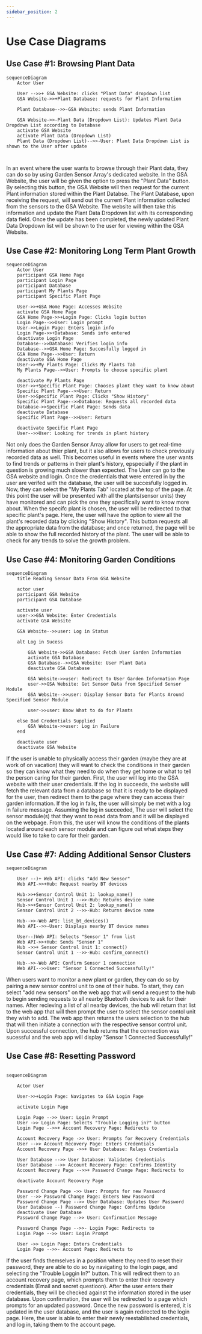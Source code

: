```yaml
---
sidebar_position: 2
---
```

# Use Case Diagrams

## Use Case #1: Browsing Plant Data
```mermaid
sequenceDiagram
    Actor User

    User -->>+ GSA Website: clicks "Plant Data" dropdown list
    GSA Website->>+Plant Database: requests for Plant Information
   
    Plant Database-->>-GSA Website: sends Plant Information
    
    GSA Website->>-Plant Data (Dropdown List): Updates Plant Data Dropdown List according to Database
    activate GSA Website
    activate Plant Data (Dropdown List)
    Plant Data (Dropdown List)-->>-User: Plant Data Dropdown List is shown to the User after update
    
    
```

In an event where the user wants to browse through their Plant data, they can do so by using Garden Sensor Array's dedicated website. In the GSA Website, the user will be given the option to press the "Plant Data" button. By selecting this button, the GSA Website will then request for the current Plant information stored within the Plant Databse. The Plant Database, upon receiving the request, will send out the current Plant information collected from the sensors to the GSA Website. The website will then take this information and update the Plant Data Dropdown list with its corresponding data field. Once the update has been completed, the newly updated Plant Data Dropdown list will be shown to the user for viewing within the GSA Website.


## Use Case #2: Monitoring Long Term Plant Growth
```mermaid
sequenceDiagram
    Actor User
    participant GSA Home Page
    participant Login Page
    participant Database 
    participant My Plants Page 
    participant Specific Plant Page

    User->>+GSA Home Page: Accesses Website 
    activate GSA Home Page
    GSA Home Page->>+Login Page: Clicks login button
    Login Page-->>User: Login prompt
    User->>Login Page: Enters login info 
    Login Page->>+Database: Sends info entered 
    deactivate Login Page 
    Database-->>Database: Verifies login info
    Database-->>GSA Home Page: Succesfully logged in
    GSA Home Page-->>User: Return
    deactivate GSA Home Page
    User->>+My Plants Page: Clicks My Plants Tab
    My Plants Page-->>User: Prompts to choose specific plant

    deactivate My Plants Page
    User->>+Specific Plant Page: Chooses plant they want to know about
    Specific Plant Page-->>User: Return
    User->>Specific Plant Page: Clicks "Show History"
    Specific Plant Page-->>Database: Requests all recorded data 
    Database->>Specific Plant Page: Sends data
    deactivate Database 
    Specific Plant Page-->>User: Return

    deactivate Specific Plant Page
    User-->>User: Looking for trends in plant history

```

Not only does the Garden Sensor Array allow for users to get real-time information about thier plant, but it also allows for users to check previously recorded data as well. This becomes useful in events where the user wants to find trends or patterns in their plant's history, epspecially if the plant in question is growing much slower than expected. The User can go to the GSA website and login. Once the credentials that were entered in by the user are verifed with the database, the user will be succesfully logged in. Now, they can select the "My Plants Tab" located at the top of the page. At this point the user will be presented with all the plants(sensor units) they have monitored and can pick the one they specifically want to know more about. When the specifc plant is chosen, the user will be redirected to that specific plant's page. Here, the user will have the option to view all the plant's recorded data by clicking "Show History". This button requests all the appropriate data from the database; and once returned, the page will be able to show the full recorded history of the plant. The user will be able to check for any trends to solve the growth problem.



## Use Case #4: Monitoring Garden Conditions
```mermaid
sequenceDiagram
    title Reading Sensor Data From GSA Website

    actor user
    participant GSA Website
    participant GSA Database

    activate user
    user->>GSA Website: Enter Credentials
    activate GSA Website

    GSA Website-->>user: Log in Status

    alt Log in Sucess
        
        GSA Website->>GSA Database: Fetch User Garden Information
        activate GSA Database
        GSA Database-->>GSA Website: User Plant Data
        deactivate GSA Database

        GSA Website->>user: Redirect to User Garden Information Page
        user->>GSA Website: Get Sensor Data from Specified Sensor Module
        GSA Website-->>user: Display Sensor Data for Plants Around Specified Sensor Module

        user->>user: Know What to do for Plants
        
    else Bad Credentials Supplied
        GSA Website->>user: Log in Failure
    end

    deactivate user
    deactivate GSA Website

```
If the user is unable to physically access their garden (maybe they are at work of on vacation) they will want to check the conditions in their garden so they can know what they need to do when they get home or what to tell the person caring for their garden. First, the user will log into the GSA website with their user credentials. If the log in succeeds, the website will fetch the relevant data from a database so that it is ready to be displayed for the user, then redirect them to the page where they can access their garden information. If the log in fails, the user will simply be met with a log in failure message. Assuming the log in succeeded, The user will select the sensor module(s) that they want to read data from and it will be displayed on the webpage. From this, the user will know the conditions of the plants located around each sensor module and can figure out what steps they would like to take to care for their garden.

## Use Case #7: Adding Additional Sensor Clusters
```mermaid
sequenceDiagram

    User --)+ Web API: clicks "Add New Sensor"
    Web API->>+Hub: Request nearby BT devices

    Hub->>+Sensor Control Unit 1: lookup_name()
    Sensor Control Unit 1 -->>-Hub: Returns device name
    Hub->>+Sensor Control Unit 2: lookup_name()
    Sensor Control Unit 2 -->>-Hub: Returns device name

    Hub-->>-Web API: list_bt_devices()
    Web API-->>-User: Displays nearby BT device names

    User--)Web API: Selects "Sensor 1" from list
    Web API->>+Hub: Sends "Sensor 1"
    Hub ->>+ Sensor Control Unit 1: connect()
    Sensor Control Unit 1 -->>-Hub: confirm_connect()

    Hub-->>-Web API: Confirm Sensor 1 connection
    Web API-->>User: "Sensor 1 Connected Successfully!"
```

When users want to monitor a new plant or garden, they can do so by pairing a new sensor control unit to one of their hubs.
To start, they can select "add new sensors" on the web app that will send a request to the hub to begin sending requests to 
all nearby Bluetooth devices to ask for their names. After recieving a list of all nearby devices, the hub will return that 
list to the web app that will then prompt the user to select the sensor contol unit they wish to add. The web app then returns
the users selection to the hub that will then initiate a connection with the respective sensor control unit. Upon successful 
connection, the hub returns that the connection was sucessful and the web app will display "Sensor 1 Connected Successfully!"

## Use Case #8: Resetting Password

```mermaid

sequenceDiagram

    Actor User

    User->>+Login Page: Navigates to GSA Login Page

    activate Login Page

    Login Page -->> User: Login Prompt
    User ->> Login Page: Selects "Trouble Logging in?" button
    Login Page -->>+ Account Recovery Page: Redirects to

    Account Recovery Page ->> User: Prompts for Recovery Credentials
    User -->> Account Recovery Page: Enters Credentials
    Account Recovery Page ->>+ User Database: Relays Credentials

    User Database -->> User Database: Validates Credentials
    User Database -->> Account Recovery Page: Confirms Identity
    Account Recovery Page -->>+ Password Change Page: Redirects to

    deactivate Account Recovery Page

    Password Change Page ->> User: Prompts for new Password
    User -->> Password Change Page: Enters New Password
    Password Change Page -->> User Database: Updates User Password
    User Database --) Password Change Page: Confirms Update
    deactivate User Database
    Password Change Page -->> User: Confirmation Message

    Password Change Page -->>- Login Page: Redirects to
    Login Page -->> User: Login Prompt

    User ->> Login Page: Enters Credentials
    Login Page -->>- Account Page: Redirects to
```

If the user finds themselves in a position where they need to reset their password, they are able to do so by navigating to the login page, and selecting the "Trouble Loggin In?" button. This will redirect them to an account recovery page, which prompts them to enter their recovery credentials (Email and secret questioon). After the user enters their credentials, they will be checked against the information stored in the user database. Upon confirmation, the user will be redirected to a page which prompts for an updated password. Once the new password is entered, it is updated in the user database, and the user is again redirected to the login page. Here, the user is able to enter their newly reestablished credentials, and log in, taking them to the account page.
